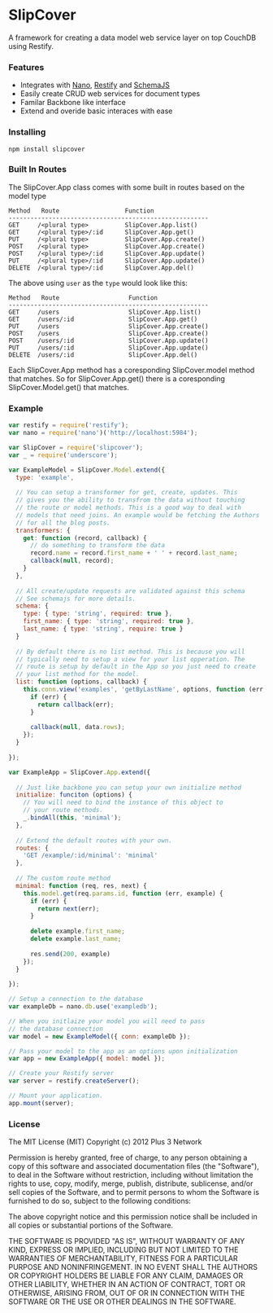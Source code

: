 SlipCover
=======

A framework for creating a data model web service layer on top CouchDB using Restify.

### Features

* Integrates with [Nano](https://github.com/dscape/nano), [Restify](http://mcavage.github.com/node-restify/) and [SchemaJS](https://github.com/eleith/schemajs)
* Easily create CRUD web services for document types
* Familar Backbone like interface
* Extend and overide basic interaces with ease

### Installing

```
npm install slipcover
```

### Built In Routes

The SlipCover.App class comes with some built in routes based on the model type

```
Method   Route                  Function
-------------------------------------------------------
GET     /<plural type>          SlipCover.App.list()
GET     /<plural type>/:id      SlipCover.App.get()
PUT     /<plural type>          SlipCover.App.create()
POST    /<plural type>          SlipCover.App.create()
POST    /<plural type>/:id      SlipCover.App.update()
PUT     /<plural type>/:id      SlipCover.App.update()
DELETE  /<plural type>/:id      SlipCover.App.del()
```

The above using `user` as the `type` would look like this:

```
Method   Route                   Function
-------------------------------------------------------
GET     /users                   SlipCover.App.list()
GET     /users/:id               SlipCover.App.get()
PUT     /users                   SlipCover.App.create()
POST    /users                   SlipCover.App.create()
POST    /users/:id               SlipCover.App.update()
PUT     /users/:id               SlipCover.App.update()
DELETE  /users/:id               SlipCover.App.del()
```

Each SlipCover.App method has a coresponding SlipCover.model method that matches. So for SlipCover.App.get() there is a coresponding SlipCover.Model.get() that matches.

### Example

```javascript
var restify = require('restify');
var nano = require('nano')('http://localhost:5984');

var SlipCover = require('slipcover');
var _ = require('underscore');

var ExampleModel = SlipCover.Model.extend({
  type: 'example',
  
  // You can setup a transformer for get, create, updates. This
  // gives you the ability to transfrom the data without touching
  // the route or model methods. This is a good way to deal with
  // models that need joins. An example would be fetching the Authors
  // for all the blog posts.
  transformers: {
    get: function (record, callback) {
      // do something to transform the data
      record.name = record.first_name + ' ' + record.last_name;
      callback(null, record);
    }
  },
  
  // All create/update requests are validated against this schema
  // See schemajs for more details.
  schema: {
    type: { type: 'string', required: true },
    first_name: { type: 'string', required: true },
    last_name: { type: 'string', require: true }
  }
  
  // By default there is no list method. This is because you will 
  // typically need to setup a view for your list opperation. The
  // route is setup by default in the App so you just need to create
  // your list method for the model.
  list: function (options, callback) {
    this.conn.view('examples', 'getByLastName', options, function (err, data) {
      if (err) {
        return callback(err);
      }
      
      callback(null, data.rows);
    });
  }
  
});

var ExampleApp = SlipCover.App.extend({
  
  // Just like backbone you can setup your own initialize method
  initialize: funciton (options) {
    // You will need to bind the instance of this object to
    // your route methods.
    _.bindAll(this, 'minimal');
  },
  
  // Extend the default routes with your own.
  routes: {
    'GET /example/:id/minimal': 'minimal' 
  },
  
  // The custom route method
  minimal: function (req, res, next) {
    this.model.get(req.params.id, function (err, example) {
      if (err) {
        return next(err);
      }
      
      delete example.first_name;
      delete example.last_name;
      
      res.send(200, example)
    });
  }
  
});

// Setup a connection to the database
var exampleDb = nano.db.use('exampledb');

// When you initlaize your model you will need to pass
// the database connection
var model = new ExampleModel({ conn: exampleDb });

// Pass your model to the app as an options upon initialization
var app = new ExampleApp({ model: model });

// Create your Restify server
var server = restify.createServer();

// Mount your application.
app.mount(server);
```

### License

The MIT License (MIT) Copyright (c) 2012 Plus 3 Network

Permission is hereby granted, free of charge, to any person obtaining a copy of this software and associated documentation files (the "Software"), to deal in the Software without restriction, including without limitation the rights to use, copy, modify, merge, publish, distribute, sublicense, and/or sell copies of the Software, and to permit persons to whom the Software is furnished to do so, subject to the following conditions:

The above copyright notice and this permission notice shall be included in all copies or substantial portions of the Software.

THE SOFTWARE IS PROVIDED "AS IS", WITHOUT WARRANTY OF ANY KIND, EXPRESS OR IMPLIED, INCLUDING BUT NOT LIMITED TO THE WARRANTIES OF MERCHANTABILITY, FITNESS FOR A PARTICULAR PURPOSE AND NONINFRINGEMENT. IN NO EVENT SHALL THE AUTHORS OR COPYRIGHT HOLDERS BE LIABLE FOR ANY CLAIM, DAMAGES OR OTHER LIABILITY, WHETHER IN AN ACTION OF CONTRACT, TORT OR OTHERWISE, ARISING FROM, OUT OF OR IN CONNECTION WITH THE SOFTWARE OR THE USE OR OTHER DEALINGS IN THE SOFTWARE.
